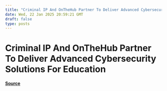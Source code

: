 ```yaml
---
title: "Criminal IP And OnTheHub Partner To Deliver Advanced Cybersecurity Solutions For Education"
date: Wed, 22 Jan 2025 20:59:21 GMT
draft: false
type: posts
---
```

# Criminal IP And OnTheHub Partner To Deliver Advanced Cybersecurity Solutions For Education









#### [Source](https://hackernoon.com/criminal-ip-and-onthehub-partner-to-deliver-advanced-cybersecurity-solutions-for-education?source=rss)

